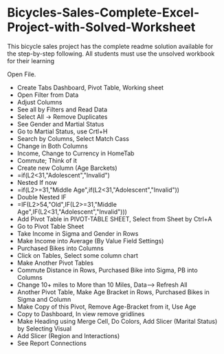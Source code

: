 # Bicycles-Sales-Complete-Excel-Project-with-Solved-Worksheet
This bicycle sales project has the complete readme solution available for the step-by-step following. All students must use the unsolved workbook for their learning

Open File.
- Create Tabs Dashboard, Pivot Table, Working sheet
- Open Filter from Data
- Adjust Columns
- See all by Filters and Read Data
- Select All -> Remove Duplicates
- See Gender and Martial Status 
- Go to Martial Status, use Crtl+H
- Search by Columns, Select Match Cass
- Change in Both Columns
- Income, Change to Currency in HomeTab
- Commute; Think of it
- Create new Column (Age Barckets)
- =if(L2<31,"Adolescent","Invalid")
- Nested If now
- =if(L2>=31,"Middle Age",if(L2<31,"Adolescent","Invalid"))
- Double Nested IF 
- =IF(L2>54,"Old",IF(L2>=31,"Middle Age",IF(L2<31,"Adolescent","Invalid")))
- Add Pivot Table in PIVOT-TABLE SHEET, Select from Sheet by Ctrl+A
- Go to Pivot Table Sheet
- Take Income in Sigma and Gender in Rows
- Make Income into Average (By Value Field Settings)
- Purchased Bikes into Columns
- Click on Tables, Select some column chart
- Make Another Pivot Tables
- Commute Distance in Rows, Purchased Bike into Sigma, PB into Columns
- Change 10+ miles to More than 10 Miles, Data--> Refresh All
- Another Pivot Table, Make Age Bracket in Rows, Purchased Bikes in Sigma and Column
- Make Copy of this Pivot, Remove Age-Bracket from it, Use Age
- Copy to Dashboard, In view remove gridlines
- Make Heading using Merge Cell, Do Colors, Add Slicer (Marital Status) by Selecting Visual
- Add Slicer (Region and Interactions)
- See Report Connections
